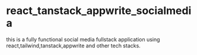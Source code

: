 # react_tanstack_appwrite_socialmedia

this is a fully functional social media fullstack application using react,tailwind,tanstack,appwrite and other tech stacks.
